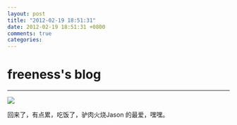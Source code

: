```yaml
---
layout: post
title: "2012-02-19 18:51:31"
date: 2012-02-19 18:51:31 +0800
comments: true
categories: 
---
```


# freeness's blog

----------

![](http://okqmqrbgo.bkt.clouddn.com/201202191851311.jpg)

>
回来了，有点累，吃饭了，驴肉火烧Jason 的最爱，嘿嘿。